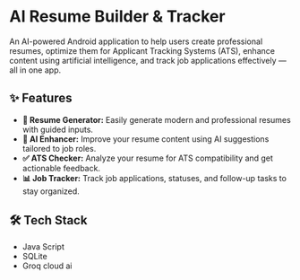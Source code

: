 
# AI Resume Builder & Tracker

An AI-powered Android application to help users create professional resumes, optimize them for Applicant Tracking Systems (ATS), enhance content using artificial intelligence, and track job applications effectively — all in one app.

## ✨ Features

- **📄 Resume Generator:** Easily generate modern and professional resumes with guided inputs.
- **🤖 AI Enhancer:** Improve your resume content using AI suggestions tailored to job roles.
- **✅ ATS Checker:** Analyze your resume for ATS compatibility and get actionable feedback.
- **📊 Job Tracker:** Track job applications, statuses, and follow-up tasks to stay organized.

## 🛠 Tech Stack

- Java Script
- SQLite
- Groq cloud ai


